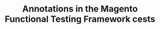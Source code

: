 ---
layout: default
group: mftf
title: Annotations in the Magento Functional Testing Framework cests
version: 2.3
github_link: magento-functional-testing-framework/release-2/test/annotations.md
functional_areas:
 - Testing
---
